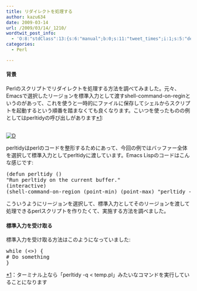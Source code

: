 ```yaml
---
title: リダイレクトを処理する
author: kazu634
date: 2009-03-14
url: /2009/03/14/_1210/
wordtwit_post_info:
  - 'O:8:"stdClass":13:{s:6:"manual";b:0;s:11:"tweet_times";i:1;s:5:"delay";i:0;s:7:"enabled";i:1;s:10:"separation";s:2:"60";s:7:"version";s:3:"3.7";s:14:"tweet_template";b:0;s:6:"status";i:2;s:6:"result";a:0:{}s:13:"tweet_counter";i:2;s:13:"tweet_log_ids";a:1:{i:0;i:4525;}s:9:"hash_tags";a:0:{}s:8:"accounts";a:1:{i:0;s:7:"kazu634";}}'
categories:
  - Perl

---
```

<div class="section">
<h4>
    背景
</h4>
  
<p>
    Perlのスクリプトでリダイレクトを処理する方法を調べてみました。元々、Emacsで選択したリージョンを標準入力として渡すshell-command-on-reginというのがあって、これを使うと一時的にファイルに保存してシェルからスクリプトを起動するという順番を踏まなくても良くなります。こいつを使ったものの例としてはperltidyの呼び出しがあります<span class="footnote"><a href="/sirocco634/#f1" name="fn1" title="ターミナル上なら「perltidy -q &#60; temp.pl」みたいなコマンドを実行していることになります">*1</a></span>:
</p>
  
<p>
<br /> <a href="http://d.hatena.ne.jp/video/youtube/kHK745Cry3o" onclick="__gaTracker('send', 'event', 'outbound-article', 'http://d.hatena.ne.jp/video/youtube/kHK745Cry3o', '');" alt="この動画を含む日記"><img src="http://d.hatena.ne.jp/images/d_entry.gif" alt="D" border="0" style="vertical-align: bottom;" title="この動画を含む日記" /></a>
</p>
  
<p>
    perltidyはperlのコードを整形するためにあって、今回の例ではバッファー全体を選択して標準入力としてperltidyに渡しています。Emacs Lispのコードはこんな感じです:
</p>
  
<pre class="syntax-highlight">
<span class="synSpecial">(</span><span class="synStatement">defun</span> perltidy <span class="synSpecial">()</span>
<span class="synConstant">&#34;Run perltidy on the current buffer.&#34;</span>
<span class="synSpecial">(</span>interactive<span class="synSpecial">)</span>
<span class="synSpecial">(</span>shell-command-on-region <span class="synSpecial">(</span>point-min<span class="synSpecial">)</span> <span class="synSpecial">(</span>point-max<span class="synSpecial">)</span> <span class="synConstant">&#34;perltidy -q&#34;</span> <span class="synStatement">nil</span> <span class="synStatement">t</span><span class="synSpecial">))</span>
</pre>
  
<p>
    こういうようにリージョンを選択して、標準入力としてそのリージョンを渡して処理できるperlスクリプトを作りたくて、実施する方法を調べました。
</p>
  
<h4>
    標準入力を受け取る
</h4>
  
<p>
    標準入力を受け取る方法はこのようになっていました:
</p>
  
<pre class="syntax-highlight">
<span class="synStatement">while</span> (&#60;&#62;) {
<span class="synComment"># Do something</span>
}
</pre>
</div>

<div class="footnote">
<p class="footnote">
<a href="/sirocco634/#fn1" name="f1">*1</a>：ターミナル上なら「perltidy -q < temp.pl」みたいなコマンドを実行していることになります
</p>
</div>